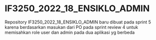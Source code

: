 # IF3250_2022_18_ENSIKLO_ADMIN

Repository IF3250_2022_18_ENSIKLO_ADMIN baru dibuat pada sprint 5 karena berdasarkan
masukan dari PO pada sprint review 4 untuk memisahkan role user dan admin pada dua aplikasi yg berbeda
